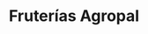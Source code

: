 ---
title: "Fruterías Agropal"
url: /valladolid/fruterias-agropal-paseo-de-isabel-la-catolica/
shop: frutería
---
